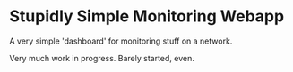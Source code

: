 # Stupidly Simple Monitoring Webapp

A very simple 'dashboard' for monitoring stuff on a network.

Very much work in progress.  Barely started, even.
